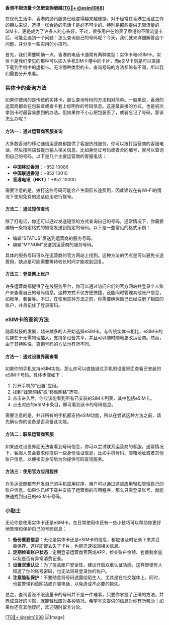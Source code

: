 **香港不限流量卡怎麽查詢號碼[[TG💪+ @esim1088](https://t.me/s/esim1088)]**

在现代生活中，香港的通讯服务已经变得越来越便捷。对于经常在香港生活或工作的朋友来说，选择一张合适的电话卡是必不可少的。特别是那些提供无限流量的SIM卡，更是成为了许多人的心头好。不过，很多用户在购买了香港的不限流量卡后，可能会遇到一个问题：怎么查询自己的号码呢？今天，我们就来详细解答这个问题，并分享一些实用的小技巧。

首先，我们需要明确一点，香港的电话卡通常有两种类型：实体卡和eSIM卡。实体卡是我们常见的那种可以插入手机SIM卡槽中的卡片，而eSIM卡则是可以直接下载到手机中的虚拟卡。无论哪种类型的卡，查询号码的方法都略有不同，所以我们需要分开来看。

### 实体卡的查询方法

如果你使用的是传统的实体卡，那么查询号码的方法相对简单。一般来说，香港的运营商都会在包装盒或者卡套上标明你的号码信息。这是最直接的方式，也是初次拿到卡时最容易想到的办法。但如果你不小心把包装丢了，或者忘记了号码，那该怎么办呢？

#### 方法一：通过运营商客服查询

大多数香港的移动通信运营商都提供了客服热线服务。你可以拨打运营商的客服电话，然后按照语音提示输入相关信息，比如身份证号码或者合同编号，就可以查询到自己的号码。以下是几个主要运营商的客服电话：

- **中国移动香港**：+852 10086
- **中国联通香港**：+852 10010
- **香港电讯（HKT）**：+852 10000

需要注意的是，拨打这些号码可能会产生国际长途费用，因此建议在有Wi-Fi的情况下使用免费的通话应用进行拨号。

#### 方法二：通过短信查询

除了打电话，你还可以通过发送短信的方式查询自己的号码。通常情况下，你需要编辑一条特定格式的短信发送到指定的号码。以下是一些常见的格式示例：

- 编辑“STATUS”发送到运营商的服务号码。
- 编辑“MYNUM”发送到运营商的服务号码。

具体的服务号码可以在运营商的官方网站上找到。这种方法的优点是可以避免长途费用，缺点是可能需要等待较长时间才能收到回复。

#### 方法三：登录网上账户

许多运营商都提供了在线服务平台，你可以通过访问它们的官方网站并登录个人账户来查看自己的号码信息。这种方式不仅方便快捷，还能同时管理其他账户信息，如账单、套餐等。不过，在使用这种方法之前，你需要确保自己已经注册了相应的账户，并且记住了登录密码。

### eSIM卡的查询方法

随着科技的发展，越来越多的人开始选择eSIM卡。与传统实体卡相比，eSIM卡的优势在于无需物理插入，支持多设备共享，并且可以随时随地更改运营商。然而，由于其特殊性，查询号码的方法也有所不同。

#### 方法一：通过设置界面查看

如果你的手机支持eSIM功能，那么你可以直接通过手机的设置界面查看已安装的eSIM卡号码。具体步骤如下：

1. 打开手机的“设置”应用。
2. 找到“蜂窝网络”或“移动网络”选项。
3. 点击进入后，你应该能看到所有已安装的SIM卡列表，其中包括eSIM卡。
4. 点击对应的eSIM卡条目，即可看到该卡的号码信息。

需要注意的是，并非所有的手机都支持eSIM功能，所以在尝试这种方法之前，请先确认你的设备是否具备此功能。

#### 方法二：联系运营商客服

如果通过设置界面无法查看到号码信息，你可以尝试联系运营商的客服。通常情况下，客服人员会要求你提供一些身份验证信息，比如手机号码、邮箱地址或者其他账户信息，以便核实身份后为你提供号码查询服务。

#### 方法三：使用官方应用程序

许多运营商都有开发自己的手机应用程序，用户可以通过这些应用轻松管理自己的账户信息。如果你已经下载并安装了运营商的应用程序，那么只需登录账号，就能快速找到自己的eSIM卡号码。

### 小贴士

无论你是使用实体卡还是eSIM卡，在日常使用中还有一些小技巧可以帮助你更好地管理和保护自己的号码信息：

1. **备份重要信息**：无论是实体卡还是eSIM卡的信息，都应该及时记录下来并妥善保存。这样即使丢失了卡片，也能迅速找回相关信息。
2. **定期检查账户状态**：定期登录运营商官网或APP，检查账户余额、套餐剩余量以及是否有异常消费记录。
3. **设置双重认证**：为了提高账户安全性，建议开启双重认证功能。这样即便有人知道了你的账号密码，也无法轻易登录你的账户。
4. **注意隐私保护**：不要随意将号码透露给陌生人，尤其是在社交媒体上。同时，也要警惕钓鱼网站或诈骗电话，以免造成不必要的损失。

总之，查询香港不限流量卡的号码并不是一件难事，只要你掌握了正确的方法，并养成良好的习惯，就能轻松应对各种情况。希望本文提供的信息对你有所帮助！如果你还有其他疑问，欢迎随时留言讨论。

[[TG💪+ @esim1088](https://t.me/s/esim1088) ![Image](https://i.postimg.cc/4NQfJmqS/Snipaste-2025-05-13-00-14-12.png)]